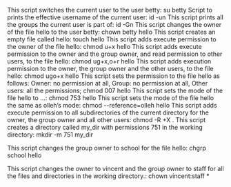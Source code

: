 This script switches the current user to the user betty: su betty
Script to prints the effective username of the current user: id -un
This script prints all the groups the current user is part of: id -Gn
This script changes the owner of the file hello to the user betty: chown betty hello 
This script creates an empty file called hello: touch hello
This script adds execute permission to the owner of the file hello: chmod u+x hello
This script adds execute permission to the owner and the group owner, and read permission to other users, to the file hello: chmod ug+x,o+r hello
This script adds execution permission to the owner, the group owner and the other users, to the file hello: chmod ugo+x hello
This script sets the permission to the file hello as follows:
Owner: no permission at all, Group: no permission at all, Other users: all the permissions; chmod 007 hello
This script sets the mode of the file hello to ...: chmod 753 hello
This script sets the mode of the file hello the same as olleh’s mode: chmod --reference=olleh hello
This script adds execute permission to all subdirectories of the current directory for the owner, the group owner and all other users: chmod -R +X .
This script creates a directory called my_dir with permissions 751 in the working directory: mkdir -m 751 my_dir

This script changes the group owner to school for the file hello: chgrp school hello

This script changes the owner to vincent and the group owner to staff for all the files and directories in the working directory.: chown vincent:staff *


